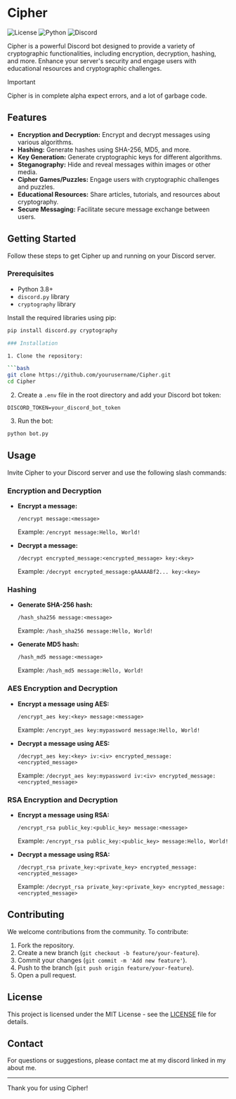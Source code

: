 # Cipher

![License](https://img.shields.io/badge/License-MIT-blue.svg)
![Python](https://img.shields.io/badge/Python-3.8%2B-blue)
![Discord](https://img.shields.io/badge/Discord.py-1.7.3-blue)

Cipher is a powerful Discord bot designed to provide a variety of cryptographic functionalities, including encryption, decryption, hashing, and more. Enhance your server's security and engage users with educational resources and cryptographic challenges.

> [!IMPORTANT]
> Cipher is in complete alpha expect errors, and a lot of garbage code.

## Features

- **Encryption and Decryption:** Encrypt and decrypt messages using various algorithms.
- **Hashing:** Generate hashes using SHA-256, MD5, and more.
- **Key Generation:** Generate cryptographic keys for different algorithms.
- **Steganography:** Hide and reveal messages within images or other media.
- **Cipher Games/Puzzles:** Engage users with cryptographic challenges and puzzles.
- **Educational Resources:** Share articles, tutorials, and resources about cryptography.
- **Secure Messaging:** Facilitate secure message exchange between users.

## Getting Started

Follow these steps to get Cipher up and running on your Discord server.

### Prerequisites

- Python 3.8+
- `discord.py` library
- `cryptography` library

Install the required libraries using pip:

```bash
pip install discord.py cryptography

### Installation

1. Clone the repository:

```bash
git clone https://github.com/yourusername/Cipher.git
cd Cipher
```

2. Create a `.env` file in the root directory and add your Discord bot token:

```env
DISCORD_TOKEN=your_discord_bot_token
```

3. Run the bot:

```bash
python bot.py
```

## Usage

Invite Cipher to your Discord server and use the following slash commands:

### Encryption and Decryption

- **Encrypt a message:**
  ```
  /encrypt message:<message>
  ```
  Example: `/encrypt message:Hello, World!`

- **Decrypt a message:**
  ```
  /decrypt encrypted_message:<encrypted_message> key:<key>
  ```
  Example: `/decrypt encrypted_message:gAAAAABf2... key:<key>`

### Hashing

- **Generate SHA-256 hash:**
  ```
  /hash_sha256 message:<message>
  ```
  Example: `/hash_sha256 message:Hello, World!`

- **Generate MD5 hash:**
  ```
  /hash_md5 message:<message>
  ```
  Example: `/hash_md5 message:Hello, World!`

### AES Encryption and Decryption

- **Encrypt a message using AES:**
  ```
  /encrypt_aes key:<key> message:<message>
  ```
  Example: `/encrypt_aes key:mypassword message:Hello, World!`

- **Decrypt a message using AES:**
  ```
  /decrypt_aes key:<key> iv:<iv> encrypted_message:<encrypted_message>
  ```
  Example: `/decrypt_aes key:mypassword iv:<iv> encrypted_message:<encrypted_message>`

### RSA Encryption and Decryption

- **Encrypt a message using RSA:**
  ```
  /encrypt_rsa public_key:<public_key> message:<message>
  ```
  Example: `/encrypt_rsa public_key:<public_key> message:Hello, World!`

- **Decrypt a message using RSA:**
  ```
  /decrypt_rsa private_key:<private_key> encrypted_message:<encrypted_message>
  ```
  Example: `/decrypt_rsa private_key:<private_key> encrypted_message:<encrypted_message>`

## Contributing

We welcome contributions from the community. To contribute:

1. Fork the repository.
2. Create a new branch (`git checkout -b feature/your-feature`).
3. Commit your changes (`git commit -m 'Add new feature'`).
4. Push to the branch (`git push origin feature/your-feature`).
5. Open a pull request.

## License

This project is licensed under the MIT License - see the [LICENSE](LICENSE) file for details.

## Contact

For questions or suggestions, please contact me at my discord linked in my about me.

---

Thank you for using Cipher!
```
